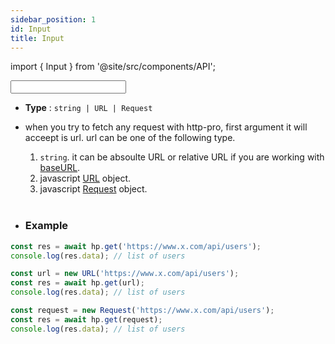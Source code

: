 ```yaml
---
sidebar_position: 1
id: Input
title: Input
---
```


import { Input } from '@site/src/components/API';

<Input/>

- **Type** : `string | URL | Request`
- when you try to fetch any request with http-pro, first argument it will acceept is url. url can be one of the following type.

  1.  `string`. it can be absoulte URL or relative URL if you are working with [baseURL](./HttpOptions#baseurl).
  2.  javascript [URL](https://developer.mozilla.org/en-US/docs/Web/API/URL) object.
  3.  javascript [Request](https://developer.mozilla.org/en-US/docs/Web/API/Request) object.
      <br/><br/>

- ### Example

```ts
const res = await hp.get('https://www.x.com/api/users');
console.log(res.data); // list of users
```

```ts
const url = new URL('https://www.x.com/api/users');
const res = await hp.get(url);
console.log(res.data); // list of users
```

```ts
const request = new Request('https://www.x.com/api/users');
const res = await hp.get(request);
console.log(res.data); // list of users
```
